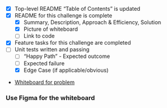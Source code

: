  - [X] Top-level README “Table of Contents” is updated
 - [X] README for this challenge is complete
   - [X] Summary, Description, Approach & Efficiency, Solution
   - [X] Picture of whiteboard
   - [ ] Link to code
 - [X] Feature tasks for this challenge are completed
 - [ ] Unit tests written and passing
   - [ ] “Happy Path” - Expected outcome
   - [ ] Expected failure
   - [X] Edge Case (if applicable/obvious)

- [Whiteboard for problem](whiteboard.png)
### Use Figma for the whiteboard
